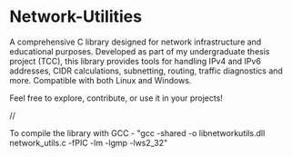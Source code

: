 # Network-Utilities
A comprehensive C library designed for network infrastructure and educational purposes. Developed as part of my undergraduate thesis project (TCC), this library provides tools for handling IPv4 and IPv6 addresses, CIDR calculations, subnetting, routing, traffic diagnostics and more. Compatible with both Linux and Windows.

Feel free to explore, contribute, or use it in your projects!

//


To compile the library with GCC - "gcc -shared -o libnetworkutils.dll network_utils.c -fPIC -lm -lgmp -lws2_32"





